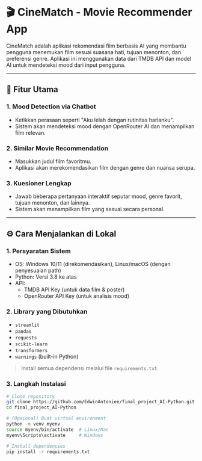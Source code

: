 # 🎬 CineMatch - Movie Recommender App

CineMatch adalah aplikasi rekomendasi film berbasis AI yang membantu pengguna menemukan film sesuai suasana hati, tujuan menonton, dan preferensi genre. Aplikasi ini menggunakan data dari TMDB API dan model AI untuk mendeteksi mood dari input pengguna.

---

## 📌 Fitur Utama

### 1. Mood Detection via Chatbot
- Ketikkan perasaan seperti "Aku lelah dengan rutinitas harianku".
- Sistem akan mendeteksi mood dengan OpenRouter AI dan menampilkan film relevan.

### 2. Similar Movie Recommendation
- Masukkan judul film favoritmu.
- Aplikasi akan merekomendasikan film dengan genre dan nuansa serupa.

### 3. Kuesioner Lengkap
- Jawab beberapa pertanyaan interaktif seputar mood, genre favorit, tujuan menonton, dan lainnya.
- Sistem akan menampilkan film yang sesuai secara personal.

---

## ⚙️ Cara Menjalankan di Lokal

### 1. Persyaratan Sistem
- OS: Windows 10/11 (direkomendasikan), Linux/macOS (dengan penyesuaian path)
- Python: Versi 3.8 ke atas
- API:
  - TMDB API Key (untuk data film & poster)
  - OpenRouter API Key (untuk analisis mood)

### 2. Library yang Dibutuhkan
- `streamlit`
- `pandas`
- `requests`
- `scikit-learn`
- `transformers`
- `warnings` (built-in Python)

> Install semua dependensi melalui file `requirements.txt`.

### 3. Langkah Instalasi

```bash
# Clone repository
git clone https://github.com/EdwinAntoniee/final_project_AI-Python.git
cd final_project_AI-Python

# (Opsional) Buat virtual environment
python -m venv myenv
source myenv/bin/activate  # Linux/Mac
myenv\Scripts\activate     # Windows

# Install dependencies
pip install -r requirements.txt

